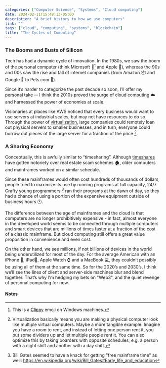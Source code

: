 ```yaml
---
categories: ["Computer Science", "Systems", "Cloud computing"]
date: 2024-02-11T15:49:13-05:00
description: "A brief history to how we use computers"
link: ""
tags: ["cloud", "computing", "systems", "blockchain"]
title: "The Cycles of Computing"
---
```


### The Booms and Busts of Silicon

Tech has had a dynamic cycle of innovation. In the 1980s, we saw the boom of the personal computer (think Microsoft 📎[^1] and Apple 🍎), whereas the 90s and 00s saw the rise and fall of internet companies (from Amazon 📦 and Google 🔎 to Pets.com 🐶).

Since it’s harder to categorize the past decade so soon, I’ll offer my personal take -- I think the 2010s proved the surge of cloud computing ☁️ and harnessed the power of economies at scale.

Visionaries at places like AWS noticed that every business would want to use servers at industrial scales, but may not have resources to do so. Through the power of [virtualization](https://en.wikipedia.org/wiki/Virtualization), large companies could remotely loan out physical servers to smaller businesses, and in turn, everyone could borrow out pieces of the large server for a fraction of the price [^2].

### A Sharing Economy

Conceptually, this is awfully similar to “timesharing”. Although [timeshares](https://en.wikipedia.org/wiki/Timeshare) have gotten notoriety over real estate scam schemes 🏚️, older computers and mainframes worked on a similar schedule.

Since these mainframes would often cost hundreds of thousands of dollars, people tried to maximize its use by running programs at full capacity, 24/7. Crafty young programmers [^3] ran their programs at the dawn of day, so they had a chance of using a portion of the expensive equipment outside of business hours 🕐.

The difference between the age of mainframes and the cloud is that computers are no longer prohibitively expensive - in fact, almost everyone in the developed world seems to be connected through multiple computers and smart devices that are millions of times faster at a fraction of the cost of a classic mainframe. But cloud computing still offers a great value proposition in convenience and even cost.

On the other hand, we see millions, if not billions of devices in the world being underutilized for most of the day. For the average American with an iPhone 🤳, iPad📱, Apple Watch ⌚ and a MacBook 💻, they couldn’t possibly be using all of them at the same time. So for the 2020’s and 2030’s, I think we’ll see the lines of client and server-side machines blur and blend together. That’s why I'm hedging my bets on "Web3", and the quiet revenge of personal computing for now.

#### Notes

[^1]: This is a [Clippy](https://en.wikipedia.org/wiki/Office_Assistant) emoji on Windows machines.

[^2]: Virtualization basically means you are making a physical computer look like multiple virtual computers. Maybe a more tangible example: Imagine you have a room to rent, and instead of letting one person rent it, you put some dividers up and let multiple people rent it. You can also optimize this by taking boarders with opposite schedules, e.g. a person with a night shift and another with a day shift.

[^3]: Bill Gates seemed to have a knack for getting "free mainframe time" as well: <https://en.wikipedia.org/wiki/Bill_Gates#Early_life_and_education>
